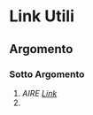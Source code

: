 # Link Utili

## Argomento

### Sotto Argomento
1. _AIRE_  [*_Link_*](https://conssanfrancisco.esteri.it/consolato_sanfrancisco/en/i_servizi/per_i_cittadini/anagrafe/)
2. 
